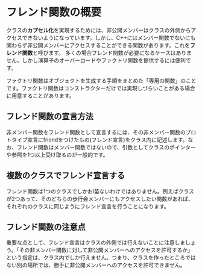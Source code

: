 # フレンド関数の概要

クラスの**カプセル化**を実現するためには、非公開メンバーはクラスの外側からアクセスできないようになっています。しかし、C++にはメンバー関数でないにも関わらず非公開メンバーにアクセスすることができる関数があります。これを**フレンド関数**と呼びます。
多くの場合フレンド関数が必要になるケースはありません。しかし演算子のオーバーロードやファクトリ関数を提供するには便利です。

ファクトリ関数はオブジェクトを生成する手順をまとめた「専用の関数」のことです。ファクトリ関数はコンストラクターだけでは実現しづらいことがある場合に用意することがあります。

## フレンド関数の宣言方法
非メンバー関数をフレンド関数として宣言するには、その非メンバー関数のプロトタイプ宣言にfriendをつけたもの(フレンド宣言)をクラス内に記述します。なお、フレンド関数はメンバー関数ではないので、引数としてクラスのポインターや参照を1つ以上受け取るのが一般的です。

## 複数のクラスでフレンド宣言する
フレンド関数は1つのクラスでしかおi苗ないわけではありません。例えばクラスが2つあって、そのどちらの歩行会メンバーにもアクセスしたい関数があれば、それぞれのクラスに同じようにフレンド宣言を行うことになります。

## フレンド関数の注意点
重要な点として、フレンド宣言はクラスの外側では行えないことに注意しましょう。「その非メンバー関数に対して非公開メンバーへのアクセスを許可するか」という指定は、クラス内でしか行えません。つまり、クラスを作ったところではない別の場所では、勝手に非公開メンバーへのアクセスを許可できません。

